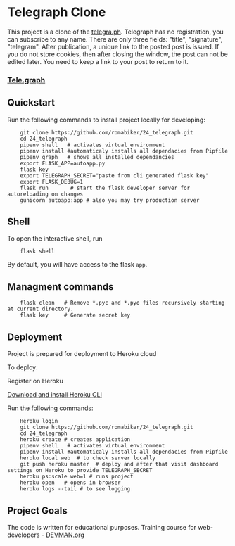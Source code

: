 # Telegraph Clone

This project is a clone of the [telegra.ph](http://telegra.ph). Telegraph has no registration, you can subscribe to any name. There are only three fields: "title", "signature", "telegram". After publication, a unique link to the posted post is issued.
If you do not store cookies, then after closing the window, the post can not be edited later. You need to keep a link to your post to return to it.

### [Tele.graph](https://mighty-bayou-22893.herokuapp.com)

Quickstart
----------


Run the following commands to install project locally for developing:

```
    git clone https://github.com/romabiker/24_telegraph.git
    cd 24_telegraph
    pipenv shell   # activates virtual environment
    pipenv install #automaticaly installs all dependacies from Pipfile
    pipenv graph   # shows all installed dependancies
    export FLASK_APP=autoapp.py
    flask key
    export TELEGRAPH_SECRET="paste from cli generated flask key"
    export FLASK_DEBUG=1
    flask run       # start the flask developer server for autoreloading on changes
    gunicorn autoapp:app # also you may try production server
```

Shell
-----

To open the interactive shell, run
```
    flask shell
```
By default, you will have access to the flask ``app``.


Managment commands
------------------

```
    flask clean   # Remove *.pyc and *.pyo files recursively starting at current directory.
    flask key     # Generate secret key
```

Deployment
----------

Project is prepared for deployment to Heroku cloud

To deploy:

Register on Heroku

[Download and install Heroku CLI](https://devcenter.heroku.com/articles/getting-started-with-python#set-up)

Run the following commands:

```
    Heroku login
    git clone https://github.com/romabiker/24_telegraph.git
    cd 24_telegraph
    heroku create # creates application
    pipenv shell   # activates virtual environment
    pipenv install #automaticaly installs all dependacies from Pipfile
    heroku local web  # to check server locally
    git push heroku master  # deploy and after that visit dashboard settings on Heroku to provide TELEGRAPH_SECRET
    heroku ps:scale web=1 # runs project
    heroku open   # opens in browser
    heroku logs --tail # to see logging

```



## Project Goals

The code is written for educational purposes. Training course for web-developers - [DEVMAN.org](https://devman.org)
